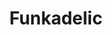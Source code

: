 ---
title: "Funkadelic"
summary: "Funkadelic is an American band most prominent during the 1970s. The band and its sister act , both led by , began the funk music culture of that decade. Inducted into Rock And Roll Hall of Fame in 1997 ."
image: "funkadelic.jpg"
apple_music_artist_url: "https://music.apple.com/gb/artist/funkadelic/32181103"
---
